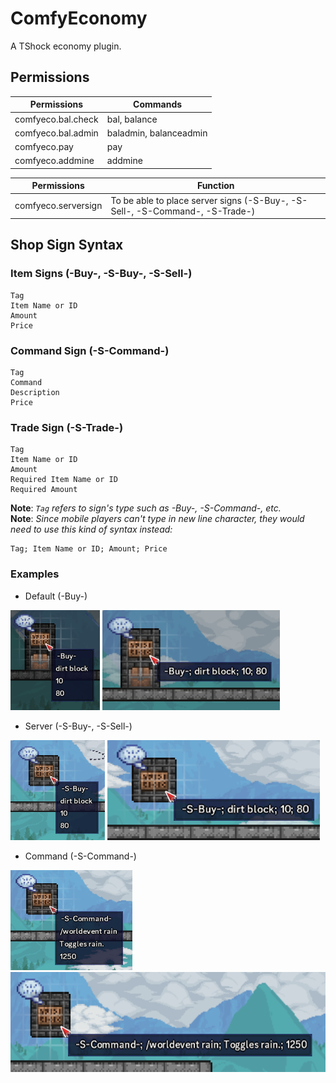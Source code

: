 # ComfyEconomy
A TShock economy plugin.

## Permissions
| Permissions        | Commands               |
|--------------------|------------------------|
| comfyeco.bal.check | bal, balance           |
| comfyeco.bal.admin | baladmin, balanceadmin |
| comfyeco.pay       | pay                    |
| comfyeco.addmine   | addmine                |

| Permissions         | Function                                                          |
|---------------------|-------------------------------------------------------------------|
| comfyeco.serversign | To be able to place server signs (-S-Buy-, -S-Sell-, -S-Command-, -S-Trade-) |

## Shop Sign Syntax
### Item Signs (-Buy-, -S-Buy-, -S-Sell-)
```
Tag
Item Name or ID
Amount
Price
```
### Command Sign (-S-Command-)
```
Tag
Command
Description
Price
```
### Trade Sign (-S-Trade-)
```
Tag
Item Name or ID
Amount
Required Item Name or ID
Required Amount
```
**Note**: _``Tag`` refers to sign's type such as -Buy-, -S-Command-, etc._ <br>
**Note**: _Since mobile players can't type in new line character, they would need to use this kind of syntax instead:_
```
Tag; Item Name or ID; Amount; Price
```


### Examples
* Default (-Buy-)
<img src="https://github.com/Soof4/ComfyEconomy/blob/main/Shop%20Sign%20Syntax%20Examples/default0.png?raw=true" alt="alt text" height="160px">
<img src="https://github.com/Soof4/ComfyEconomy/blob/main/Shop%20Sign%20Syntax%20Examples/default1.png?raw=true" alt="alt text" height="160px">

* Server (-S-Buy-, -S-Sell-)
<img src="https://github.com/Soof4/ComfyEconomy/blob/main/Shop%20Sign%20Syntax%20Examples/server0.png?raw=true" alt="alt text" height="160px">
<img src="https://github.com/Soof4/ComfyEconomy/blob/main/Shop%20Sign%20Syntax%20Examples/server1.png?raw=true" alt="alt text" height="160px">

* Command (-S-Command-)
<img src="https://github.com/Soof4/ComfyEconomy/blob/main/Shop%20Sign%20Syntax%20Examples/command0.png?raw=true" alt="alt text" height="160px">
<img src="https://github.com/Soof4/ComfyEconomy/blob/main/Shop%20Sign%20Syntax%20Examples/command1.png?raw=true" alt="alt text" height="160px">

